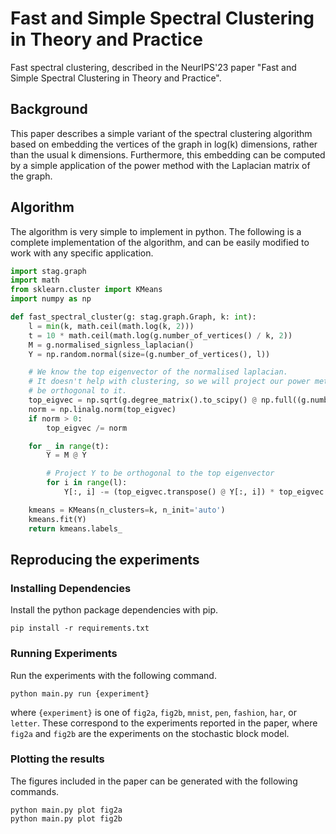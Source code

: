 # Fast and Simple Spectral Clustering in Theory and Practice
Fast spectral clustering, described in the NeurIPS'23 paper "Fast and Simple Spectral Clustering in Theory and Practice".

## Background
This paper describes a simple variant of the spectral clustering algorithm based
on embedding the vertices of the graph in log(k) dimensions, rather than the
usual k dimensions.
Furthermore, this embedding can be computed by a simple application of the power
method with the Laplacian matrix of the graph.

## Algorithm 
The algorithm is very simple to implement in python. The following is a complete
implementation of the algorithm, and can be easily modified to work with any
specific application.

```python
import stag.graph
import math
from sklearn.cluster import KMeans
import numpy as np

def fast_spectral_cluster(g: stag.graph.Graph, k: int):
    l = min(k, math.ceil(math.log(k, 2)))
    t = 10 * math.ceil(math.log(g.number_of_vertices() / k, 2))
    M = g.normalised_signless_laplacian()
    Y = np.random.normal(size=(g.number_of_vertices(), l))

    # We know the top eigenvector of the normalised laplacian.
    # It doesn't help with clustering, so we will project our power method to
    # be orthogonal to it.
    top_eigvec = np.sqrt(g.degree_matrix().to_scipy() @ np.full((g.number_of_vertices(),), 1))
    norm = np.linalg.norm(top_eigvec)
    if norm > 0:
        top_eigvec /= norm

    for _ in range(t):
        Y = M @ Y

        # Project Y to be orthogonal to the top eigenvector
        for i in range(l):
            Y[:, i] -= (top_eigvec.transpose() @ Y[:, i]) * top_eigvec

    kmeans = KMeans(n_clusters=k, n_init='auto')
    kmeans.fit(Y)
    return kmeans.labels_
```

## Reproducing the experiments

### Installing Dependencies
Install the python package dependencies with pip.

```
pip install -r requirements.txt
```

### Running Experiments
Run the experiments with the following command.

```
python main.py run {experiment}
```

where `{experiment}` is one of `fig2a`, `fig2b`, `mnist`, `pen`, `fashion`, `har`, or `letter`.
These correspond to the experiments reported in the paper, where `fig2a` and `fig2b`
are the experiments on the stochastic block model.

### Plotting the results
The figures included in the paper can be generated with the following commands.

```
python main.py plot fig2a
python main.py plot fig2b
```

